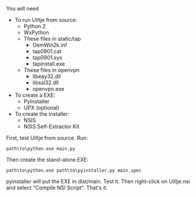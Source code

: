 You will need

  * To run Uiltje from source:
    * Python 2
    * WxPython
    * These files in static/tap
       * OemWin2k.inf
       * tap0901.cat
       * tap0901.sys
       * tapinstall.exe
    * These files in openvpn
       * libeay32.dll
       * libssl32.dll
       * openvpn.exe
  * To create a EXE:
    * PyInstaller
    * UPX (optional)
  * To create the installer:
    * NSIS
    * NSIS Self-Extractor Kit

First, test Uiltje from source.  Run:

    path\to\python.exe main.py

Then create the stand-alone EXE:

    path\to\python.exe path\to\pyinstaller.py main.spec

pyinstaller will put the EXE in dist/main.  Test it.  Then right-click on
Uiltje.nsi and select "Compile NSI Script".  That's it.

